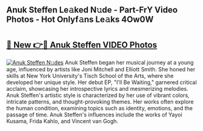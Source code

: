 ## Anuk Steffen Le𝚊ked N𝚞de - Part-FrY Video Photos - Hot Onlyf𝚊ns Le𝚊ks 4Ow0W

# <h2><a href="http://ac13877.deff.icu/?id=Anuk+Steffen">🔗 New 👉🔴 Anuk Steffen VIDEO Photos</a></h2>

[![Anuk Steffen N𝚞des](https://i.imgur.com/rIISA9y.gif)](http://ac13877.deff.icu/?id=Anuk+Steffen)
Anuk Steffen began her musical journey at a young age, influenced by artists like Joni Mitchell and Elliott Smith. She honed her skills at New York University's Tisch School of the Arts, where she developed her unique style. Her debut EP, "I'll Be Waiting," garnered critical acclaim, showcasing her introspective lyrics and mesmerizing melodies. Anuk Steffen's artistic style is characterized by her use of vibrant colors, intricate patterns, and thought-provoking themes. Her works often explore the human condition, examining topics such as identity, emotions, and the passage of time. Anuk Steffen's influences include the works of Yayoi Kusama, Frida Kahlo, and Vincent van Gogh.
